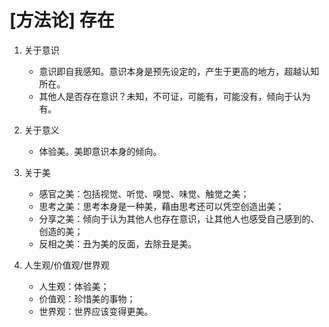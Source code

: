 # [方法论] 存在

1. 关于意识  
    - 意识即自我感知。意识本身是预先设定的，产生于更高的地方，超越认知所在。  
    - 其他人是否存在意识？未知，不可证，可能有，可能没有，倾向于认为有。  

2. 关于意义  
    - 体验美。美即意识本身的倾向。 

3. 关于美  
    - 感官之美：包括视觉、听觉、嗅觉、味觉、触觉之美；  
    - 思考之美：思考本身是一种美，藉由思考还可以凭空创造出美；  
    - 分享之美：倾向于认为其他人也存在意识，让其他人也感受自己感到的、创造的美；  
    - 反相之美：丑为美的反面，去除丑是美。  

4. 人生观/价值观/世界观
    - 人生观：体验美；  
    - 价值观：珍惜美的事物；  
    - 世界观：世界应该变得更美。